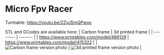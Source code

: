 # Micro Fpv Racer
Turntable: https://youtu.be/2ZyJSmQPwxo

STL and GCodes are available here: 
| Carbon frame | 3d printed frame | 
| -------- | ------- |
| https://www.printables.com/model/486129  | https://www.printables.com/model/415322 |
| ![Carbon frame version photo](https://media.printables.com/media/prints/486129/images/3969484_1088b54e-9df9-47e9-bef6-7eab006199d1/thumbs/inside/1280x960/jpg/dsc04790.webp) | ![3d printed frame version photo](https://media.printables.com/media/prints/415322/images/3588974_cec624bf-5561-4a5e-a104-da8a66f8f2ba/thumbs/inside/1280x960/jpg/dsc04817.webp) |
